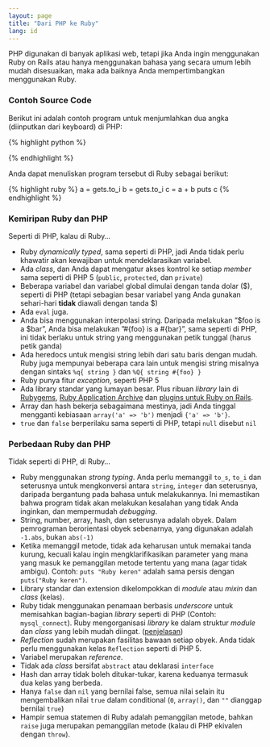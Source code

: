 ```yaml
---
layout: page
title: "Dari PHP ke Ruby"
lang: id
---
```


PHP digunakan di banyak aplikasi web, tetapi jika Anda ingin menggunakan
Ruby on Rails atau hanya menggunakan bahasa yang secara umum lebih mudah
disesuaikan, maka ada baiknya Anda mempertimbangkan menggunakan Ruby.

### Contoh Source Code

Berikut ini adalah contoh program untuk menjumlahkan dua angka
(diinputkan dari keyboard) di PHP:

{% highlight python %}
<?php
$fp = fopen('php://stdin', 'r');
$a = fgets($fp);
$b = fgets($fp);
echo $a + $b . "\n";
?>
{% endhighlight %}

Anda dapat menuliskan program tersebut di Ruby sebagai berikut:

{% highlight ruby %}
a = gets.to_i
b = gets.to_i
c = a + b
puts c
{% endhighlight %}

### Kemiripan Ruby dan PHP

Seperti di PHP, kalau di Ruby…

* Ruby *dynamically typed*, sama seperti di PHP, jadi Anda tidak perlu
  khawatir akan kewajiban untuk mendeklarasikan variabel.
* Ada *class*, dan Anda dapat mengatur akses kontrol ke setiap *member*
  sama seperti di PHP 5 (`public`, `protected`, dan `private`)
* Beberapa variabel dan variabel global dimulai dengan tanda dolar ($),
  seperti di PHP (tetapi sebagian besar variabel yang Anda gunakan
  sehari-hari **tidak** diawali dengan tanda $)
* Ada `eval` juga.
* Anda bisa menggunakan interpolasi string. Daripada melakukan ”$foo is
  a $bar”, Anda bisa melakukan ”#\{foo} is a #\{bar}”, sama seperti di
  PHP, ini tidak berlaku untuk string yang menggunakan petik tunggal
  (harus petik ganda)
* Ada heredocs untuk mengisi string lebih dari satu baris dengan mudah.
  Ruby juga mempunyai beberapa cara lain untuk mengisi string misalnya
  dengan sintaks `%q{ string }` dan `%Q{ string #{foo} }`
* Ruby punya fitur *exception*, seperti PHP 5
* Ada library standar yang lumayan besar. Plus ribuan *library* lain di
  [Rubygems][1], [Ruby Application Archive][2] dan [plugins untuk Ruby
  on Rails][3].
* Array dan hash bekerja sebagaimana mestinya, jadi Anda tinggal
  mengganti kebiasaan `array('a' => 'b')` menjadi `{'a' => 'b'}`.
* `true` dan `false` berperilaku sama seperti di PHP, tetapi `null`
  disebut `nil`

### Perbedaan Ruby dan PHP

Tidak seperti di PHP, di Ruby…

* Ruby menggunakan *strong typing*. Anda perlu memanggil `to_s`, `to_i`
  dan seterusnya untuk mengkonversi antara `string`, `integer` dan
  seterusnya, daripada bergantung pada bahasa untuk melakukannya. Ini
  memastikan bahwa program tidak akan melakukan kesalahan yang tidak
  Anda inginkan, dan mempermudah *debugging*.
* String, number, array, hash, dan seterusnya adalah obyek. Dalam
  pemrograman berorientasi obyek sebenarnya, yang digunakan adalah
  `-1.abs`, bukan `abs(-1)`
* Ketika memanggil metode, tidak ada keharusan untuk memakai tanda
  kurung, kecuali kalau ingin mengklarifikasikan parameter yang mana
  yang masuk ke pemanggilan metode tertentu yang mana (agar tidak
  ambigu). Contoh: `puts "Ruby keren"` adalah sama persis dengan
  `puts("Ruby keren")`.
* Library standar dan extension dikelompokkan di *module* atau *mixin*
  dan *class* (kelas).
* Ruby tidak menggunakan penamaan berbasis *underscore* untuk memisahkan
  bagian-bagian *library* seperti di PHP (Contoh: `mysql_connect`). Ruby
  mengorganisasi *library* ke dalam struktur *module* dan *class* yang
  lebih mudah diingat. ([penjelasan][4])
* *Reflection* sudah merupakan fasilitas bawaan setiap obyek. Anda tidak
  perlu menggunakan kelas `Reflection` seperti di PHP 5.
* Variabel merupakan *reference*.
* Tidak ada *class* bersifat `abstract` atau deklarasi `interface`
* Hash dan array tidak boleh ditukar-tukar, karena keduanya termasuk dua
  kelas yang berbeda.
* Hanya `false` dan `nil` yang bernilai false, semua nilai selain itu
  mengembalikan nilai `true` dalam conditional (`0`, `array()`, dan `""`
  dianggap bernilai `true`)
* Hampir semua statemen di Ruby adalah pemanggilan metode, bahkan
  `raise` juga merupakan pemanggilan metode (kalau di PHP ekivalen
  dengan `throw`).



[1]: http://www.rubyforge.org 
[2]: http://raa.ruby-lang.org 
[3]: http://agilewebdevelopment.com/plugins 
[4]: http://tech.groups.yahoo.com/group/id-ruby/message/2032 
